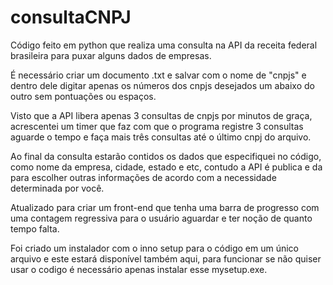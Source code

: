 # consultaCNPJ

Código feito em python que realiza uma consulta na API da receita federal brasileira para puxar alguns dados de empresas.

É necessário criar um documento .txt e salvar com o nome de "cnpjs" e dentro dele digitar apenas os números dos cnpjs desejados um abaixo do outro sem pontuações ou espaços.

Visto que a API libera apenas 3 consultas de cnpjs por minutos de graça, acrescentei um timer que faz com que o programa registre 3 consultas
aguarde o tempo e faça mais três consultas até o último cnpj do arquivo.

Ao final da consulta estarão contidos os dados que especifiquei no código, como nome da empresa, cidade, estado e etc, contudo a API é publica e da para escolher outras informações de acordo com a necessidade determinada por você.

Atualizado para criar um front-end que tenha uma barra de progresso com uma contagem regressiva para o usuário aguardar e ter noção de quanto tempo falta.

Foi criado um instalador com o inno setup para o código em um único arquivo e este estará disponível também aqui, para funcionar se não quiser usar o codigo é necessário apenas instalar esse mysetup.exe.
